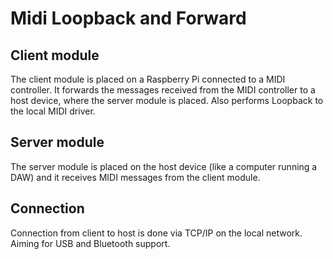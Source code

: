 # Midi Loopback and Forward

## Client module

The client module is placed on a Raspberry Pi connected to a MIDI controller.
It forwards the messages received from the MIDI controller to a host device, where the server module is placed. Also performs Loopback to the local MIDI driver.

## Server module

The server module is placed on the host device (like a computer running a DAW) and it receives MIDI messages from the client module.

## Connection

Connection from client to host is done via TCP/IP on the local network. Aiming for USB and Bluetooth support.
